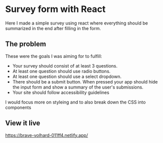 # Survey form with React

Here I made a simple survey using react where everything should be summarized in the end after filling in the form.

## The problem

These were the goals I was aiming for to fulfill:

- Your survey should consist of at least 3 questions.
- At least one question should use radio buttons.
- At least one question should use a select dropdown.
- There should be a submit button. When pressed your app should hide the input form and show a summary of the user's submissions.
- Your site should follow accessibility guidelines

I would focus more on styleing and to also break down the CSS into components

## View it live

https://brave-volhard-011ff4.netlify.app/
